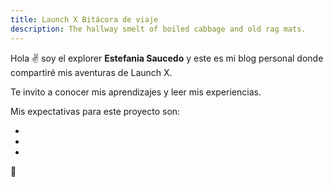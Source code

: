 ```yaml
---
title: Launch X Bitácora de viaje
description: The hallway smelt of boiled cabbage and old rag mats.
---
```


Hola ✌️  soy el explorer **Estefania Saucedo** y este es mi blog personal donde compartiré mis aventuras de Launch X.

Te invito a conocer mis aprendizajes y leer mis experiencias.


Mis expectativas para este proyecto son: 

-
-
-


🚀
